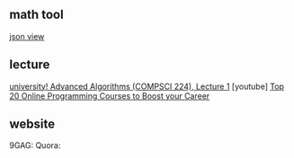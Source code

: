 
## math tool

[json view](http://www.jsoneditoronline.org/)

## lecture

[university! Advanced Algorithms (COMPSCI 224), Lecture 1](https://youtu.be/0JUN9aDxVmI)
[youtube]
[Top 20 Online Programming Courses to Boost your Career](https://www.javacodegeeks.com/2016/01/top-20-online-programming-courses-to-boost-your-career.html)

## website
9GAG:
Quora:
